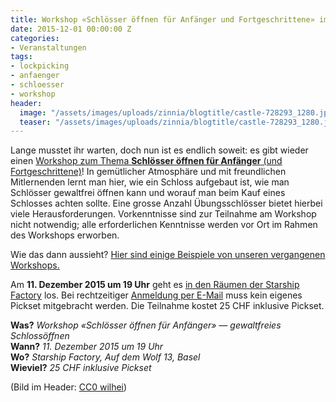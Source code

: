 ```yaml
---
title: Workshop «Schlösser öffnen für Anfänger und Fortgeschrittene» im Dezember
date: 2015-12-01 00:00:00 Z
categories:
- Veranstaltungen
tags:
- lockpicking
- anfaenger
- schloesser
- workshop
header:
  image: "/assets/images/uploads/zinnia/blogtitle/castle-728293_1280.jpg"
  teaser: "/assets/images/uploads/zinnia/blogtitle/castle-728293_1280.jpg"
---
```


Lange musstet ihr warten, doch nun ist es endlich soweit: es gibt wieder einen [Workshop zum Thema **Schlösser öffnen für Anfänger** (und Fortgeschrittene)](https://starship-factory.ch/workshops/schloesser-oeffnen/)! In gemütlicher Atmosphäre und mit freundlichen Mitlernenden lernt man hier, wie ein Schloss aufgebaut ist, wie man Schlösser gewaltfrei öffnen kann und worauf man beim Kauf eines Schlosses achten sollte. Eine grosse Anzahl Übungsschlösser bietet hierbei viele Herausforderungen. Vorkenntnisse sind zur Teilnahme am Workshop nicht notwendig; alle erforderlichen Kenntnisse werden vor Ort im Rahmen des Workshops erworben.

Wie das dann aussieht? [Hier sind einige Beispiele von unseren vergangenen Workshops.](https://www.flickr.com/photos/julianeclausen/albums/72157652088509521)

Am **11\. Dezember 2015 um 19 Uhr** geht es [in den Räumen der Starship Factory](https://starship-factory.ch/anfahrt/) los. Bei rechtzeitiger [Anmeldung per E-Mail](mailto:workshops@lists.starship-factory.ch?subject=Anmeldung%20zum%20Lockpicking-Workshop&body=Liebes%20Workshopteam%2C%0A%0AIch%20m%C3%B6chte%20mich%20gerne%20(mit%20%E2%80%A6%20Personen)%20zum%20Workshop%20%C2%ABLockpicking%C2%BB%20am%2011.12.2015%20anmelden.%20Ich%20ben%C3%B6tige%20%E2%80%A6%20Picksets%2Fbringe%20mein%20Pickset%20selber%20mit.%0A%0ALiebe%20Gr%C3%BCsse%2C%0A%E2%80%A6) muss kein eigenes Pickset mitgebracht werden. Die Teilnahme kostet 25 CHF inklusive Pickset.

**Was?** _Workshop «Schlösser öffnen für Anfänger» — gewaltfreies Schlossöffnen_  
**Wann?** _11\. Dezember 2015 um 19 Uhr_  
**Wo?** _Starship Factory, Auf dem Wolf 13, Basel_  
**Wieviel?** _25 CHF inklusive Pickset_

(Bild im Header: [CC0 wilhei](https://pixabay.com/de/schloss-schl%C3%B6sser-sicherheit-728293/))
